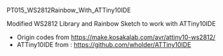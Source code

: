 PT015_WS2812Rainbow_With_ATTiny10IDE

Modified WS2812 Library and Rainbow Sketch to work with ATTiny10IDE
- Origin codes from https://make.kosakalab.com/avr/attiny10-ws2812/
- ATTiny10IDE from : https://github.com/wholder/ATTiny10IDE
